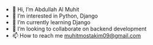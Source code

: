 - 👋 Hi, I’m Abdullah Al Muhit
- 👀 I’m interested in Python, Django
- 🌱 I’m currently learning Django
- 💞️ I’m looking to collaborate on backend development
- 📫 How to reach me muhitmostakim09@gmail.com

<!---
muhit009/muhit009 is a ✨ special ✨ repository because its `README.md` (this file) appears on your GitHub profile.
You can click the Preview link to take a look at your changes.
--->
